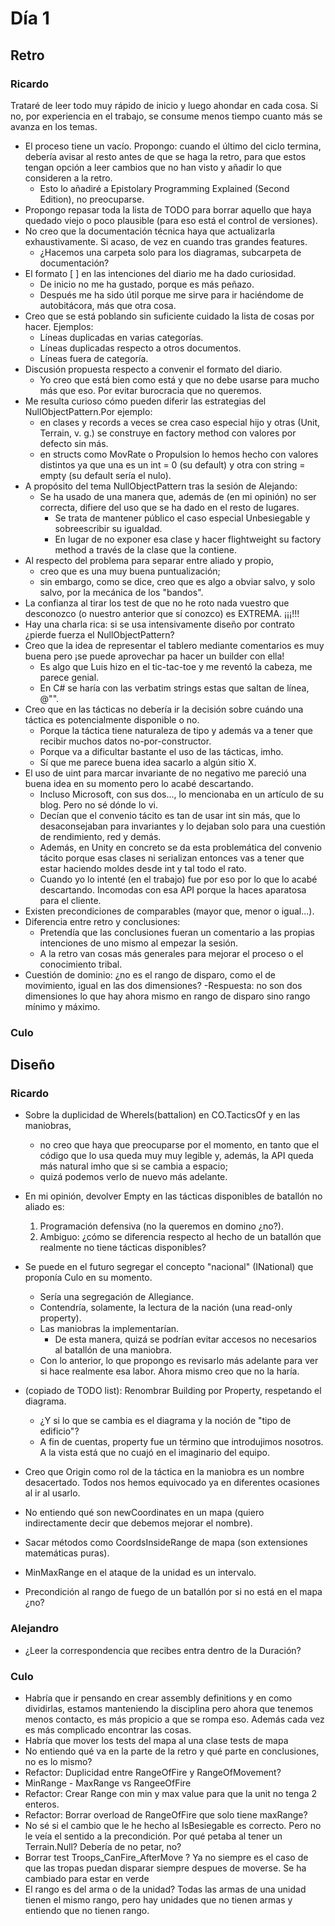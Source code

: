 ﻿# Día 1

## Retro

### Ricardo

Trataré de leer todo muy rápido de inicio y luego ahondar en cada cosa.
Si no, por experiencia en el trabajo, se consume menos tiempo cuanto más se avanza en los temas.

- El proceso tiene un vacío. Propongo: cuando el último del ciclo termina, debería avisar al resto antes de que se haga la retro, para que estos tengan opción a leer cambios que no han visto y añadir lo que consideren a la retro.
  - Esto lo añadiré a Epistolary Programming Explained (Second Edition), no preocuparse.
- Propongo repasar toda la lista de TODO para borrar aquello que haya quedado viejo o poco plausible (para eso está el control de versiones).
- No creo que la documentación técnica haya que actualizarla exhaustivamente. Si acaso, de vez en cuando tras grandes features.
  - ¿Hacemos una carpeta solo para los diagramas, subcarpeta de documentación?
- El formato [ ] en las intenciones del diario me ha dado curiosidad.
  - De inicio no me ha gustado, porque es más peñazo.
  - Después me ha sido útil porque me sirve para ir haciéndome de autobitácora, más que otra cosa.
- Creo que se está poblando sin suficiente cuidado la lista de cosas por hacer. Ejemplos:
  - Líneas duplicadas en varias categorías.
  - Líneas duplicadas respecto a otros documentos.
  - Líneas fuera de categoría.
- Discusión propuesta respecto a convenir el formato del diario.
  - Yo creo que está bien como está y que no debe usarse para mucho más que eso. Por evitar burocracia que no queremos.
- Me resulta curioso cómo pueden diferir las estrategias del NullObjectPattern.Por ejemplo:
  - en clases y records a veces se crea caso especial hijo y otras (Unit, Terrain, v. g.) se construye en factory method con valores por defecto sin más.
  - en structs como MovRate o Propulsion lo hemos hecho con valores distintos ya que una es un int = 0 (su default) y otra con string = empty (su default sería el nulo).
- A propósito del tema NullObjectPattern tras la sesión de Alejando:
  - Se ha usado de una manera que, además de (en mi opinión) no ser correcta, difiere del uso que se ha dado en el resto de lugares.
    - Se trata de mantener público el caso especial Unbesiegable y sobreescribir su igualdad.
    - En lugar de no exponer esa clase y hacer flightweight su factory method a través de la clase que la contiene.
- Al respecto del problema para separar entre aliado y propio,
  - creo que es una muy buena puntualización;
  - sin embargo, como se dice, creo que es algo a obviar salvo, y solo salvo, por la mecánica de los "bandos".
- La confianza al tirar los test de que no he roto nada vuestro que desconozco (o nuestro anterior que sí conozco) es EXTREMA. ¡¡¡!!!
- Hay una charla rica: si se usa intensivamente diseño por contrato ¿pierde fuerza el NullObjectPattern?
- Creo que la idea de representar el tablero mediante comentarios es muy buena pero ¡se puede aprovechar pa hacer un builder con ella!
  - Es algo que Luis hizo en el tic-tac-toe y me reventó la cabeza, me parece genial.
  - En C# se haría con las verbatim strings estas que saltan de línea, @"".
- Creo que en las tácticas no debería ir la decisión sobre cuándo una táctica es potencialmente disponible o no.
  - Porque la táctica tiene naturaleza de tipo y además va a tener que recibir muchos datos no-por-constructor.
  - Porque va a dificultar bastante el uso de las tácticas, imho.
  - Sí que me parece buena idea sacarlo a algún sitio X.
- El uso de uint para marcar invariante de no negativo me pareció una buena idea en su momento pero lo acabé descartando.
  - Incluso Microsoft, con sus dos..., lo mencionaba en un artículo de su blog. Pero no sé dónde lo vi.
  - Decían que el convenio tácito es tan de usar int sin más, que lo desaconsejaban para invariantes y lo dejaban solo para una cuestión de rendimiento, red y demás.
  - Además, en Unity en concreto se da esta problemática del convenio tácito porque esas clases ni serializan entonces vas a tener que estar haciendo moldes desde int y tal todo el rato.
  - Cuando yo lo intenté (en el trabajo) fue por eso por lo que lo acabé descartando. Incomodas con esa API porque la haces aparatosa para el cliente.
- Existen precondiciones de comparables (mayor que, menor o igual...).
- Diferencia entre retro y conclusiones:
  - Pretendía que las conclusiones fueran un comentario a las propias intenciones de uno mismo al empezar la sesión.
  - A la retro van cosas más generales para mejorar el proceso o el conocimiento tribal.
- Cuestión de dominio: ¿no es el rango de disparo, como el de movimiento, igual en las dos dimensiones?
  -Respuesta: no son dos dimensiones lo que hay ahora mismo en rango de disparo sino rango mínimo y máximo.

### Culo

## Diseño

### Ricardo

- Sobre la duplicidad de WhereIs(battalion) en CO.TacticsOf y en las maniobras,
  - no creo que haya que preocuparse por el momento, en tanto que el código que lo usa queda muy muy legible y, además, la API queda más natural imho que si se cambia a espacio;
  - quizá podemos verlo de nuevo más adelante.

- En mi opinión, devolver Empty en las tácticas disponibles de batallón no aliado es:
  1. Programación defensiva (no la queremos en domino ¿no?).
  2. Ambiguo: ¿cómo se diferencia respecto al hecho de un batallón que realmente no tiene tácticas disponibles?

- Se puede en el futuro segregar el concepto "nacional" (INational) que proponía Culo en su momento.
  - Sería una segregación de Allegiance.
  - Contendría, solamente, la lectura de la nación (una read-only property).
  - Las maniobras la implementarían.
    - De esta manera, quizá se podrían evitar accesos no necesarios al batallón de una maniobra.
  - Con lo anterior, lo que propongo es revisarlo más adelante para ver si hace realmente esa labor. Ahora mismo creo que no la haría.

- (copiado de TODO list): Renombrar Building por Property, respetando el diagrama.
  - ¿Y si lo que se cambia es el diagrama y la noción de "tipo de edificio"?
  - A fin de cuentas, property fue un término que introdujimos nosotros. A la vista está que no cuajó en el imaginario del equipo.
- Creo que Origin como rol de la táctica en la maniobra es un nombre desacertado. Todos nos hemos equivocado ya en diferentes ocasiones al ir al usarlo.
- No entiendo qué son newCoordinates en un mapa (quiero indirectamente decir que debemos mejorar el nombre).
- Sacar métodos como CoordsInsideRange de mapa (son extensiones matemáticas puras).
- MinMaxRange en el ataque de la unidad es un intervalo.
- Precondición al rango de fuego de un batallón por si no está en el mapa ¿no?

### Alejandro

- ¿Leer la correspondencia que recibes entra dentro de la Duración?

### Culo

* Habría que ir pensando en crear assembly definitions y en como dividirlas, estamos manteniendo la disciplina pero ahora que tenemos menos contacto, es más propicio a que se rompa eso. Además cada vez es más complicado encontrar las cosas.
* Habría que mover los tests del mapa al una clase tests de mapa
* No entiendo qué va en la parte de la retro y qué parte en conclusiones, no es lo mismo?
* Refactor: Duplicidad entre RangeOfFire y RangeOfMovement?
* MinRange - MaxRange vs RangeeOfFire
* Refactor: Crear Range con min y max value para que la unit no tenga 2 enteros.
* Refactor: Borrar overload de RangeOfFire que solo tiene maxRange?
* No sé si el cambio que le he hecho al IsBesiegable es correcto. Pero no le veía el sentido a la precondición. Por qué petaba al tener un Terrain.Null? Debería de no petar, no?
* Borrar test Troops_CanFire_AfterMove ? Ya no siempre es el caso de que las tropas puedan disparar siempre despues de moverse. Se ha cambiado para estar en verde
* El rango es del arma o de la unidad? Todas las armas de una unidad tienen el mismo rango, pero hay unidades que no tienen armas y entiendo que no tienen rango.

